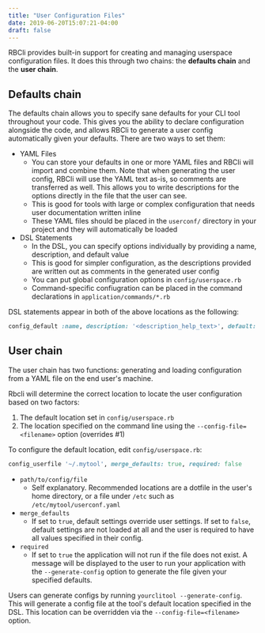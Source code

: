 ```yaml
---
title: "User Configuration Files"
date: 2019-06-20T15:07:21-04:00
draft: false
---
```


RBCli provides built-in support for creating and managing userspace configuration files. It does this through two chains: the __defaults chain__ and the __user chain__.

## Defaults chain

The defaults chain allows you to specify sane defaults for your CLI tool throughout your code. This gives you the ability to declare configuration alongside the code, and allows RBCli to generate a user config automatically given your defaults. There are two ways to set them:

* YAML Files
	* You can store your defaults in one or more YAML files and RBCli will import and combine them. Note that when generating the user config, RBCli will use the YAML text as-is, so comments are transferred as well. This allows you to write descriptions for the options directly in the file that the user can see.
	* This is good for tools with large or complex configuration that needs user documentation written inline
	* These YAML files should be placed in the `userconf/` directory in your project and they will automatically be loaded
* DSL Statements
	* In the DSL, you can specify options individually by providing a name, description, and default value
	* This is good for simpler configuration, as the descriptions provided are written out as comments in the generated user config
	* You can put global configuration options in `config/userspace.rb`
	* Command-specific confiugration can be placed in the command declarations in `application/commands/*.rb`

DSL statements appear in both of the above locations as the following:

```ruby
config_default :name, description: '<description_help_text>', default: '<default_value>'
```
## User chain

The user chain has two functions: generating and loading configuration from a YAML file on the end user's machine.

Rbcli will determine the correct location to locate the user configuration based on two factors:

1. The default location set in `config/userspace.rb`
2. The location specified on the command line using the `--config-file=<filename>` option (overrides #1)

To configure the default location, edit `config/userspace.rb`:

```ruby
config_userfile '~/.mytool', merge_defaults: true, required: false
```

* `path/to/config/file`
	* Self explanatory. Recommended locations are a dotfile in the user's home directory, or a file under `/etc` such as `/etc/mytool/userconf.yaml`
* `merge_defaults`
	* If set to `true`, default settings override user settings. If set to `false`, default settings are not loaded at all and the user is required to have all values specified in their config.
* `required`
	* If set to `true` the application will not run if the file does not exist. A message will be displayed to the user to run your application with the `--generate-config` option to generate the file given your specified defaults.


Users can generate configs by running `yourclitool --generate-config`. This will generate a config file at the tool's default location specified in the DSL. This location can be overridden via the `--config-file=<filename>` option.
